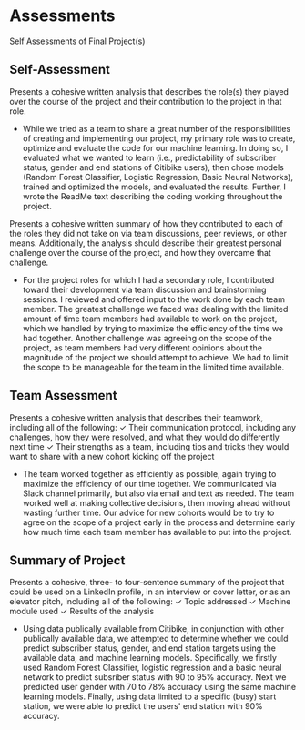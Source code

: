 # Assessments
Self Assessments of Final Project(s)

## Self-Assessment
Presents a cohesive written analysis that describes the role(s) they played over the course of the project and their contribution to the project in that role.
  - While we tried as a team to share a great number of the responsibilities of creating and implementing our project, my primary role was to create, optimize and evaluate the code for our machine learning.  In doing so, I evaluated what we wanted to learn (i.e., predictability of subscriber status, gender and end stations of Citibike users), then chose models (Random Forest Classifier, Logistic Regression, Basic Neural Networks), trained and optimized the models, and evaluated the results.  Further, I wrote the ReadMe text describing the coding working throughout the project.

Presents a cohesive written summary of how they contributed to each of the roles they did not take on via team discussions, peer reviews, or other means. Additionally, the analysis should describe their greatest personal challenge over the course of the project, and how they overcame that challenge. 
  - For the project roles for which I had a secondary role, I contributed toward their development via team discussion and brainstorming sessions.  I reviewed and offered input to the work done by each team member.  The greatest challenge we faced was dealing with the limited amount of time team members had available to work on the project, which we handled by trying to maximize the efficiency of the time we had together.  Another challenge was agreeing on the scope of the project, as team members had very different opinions about the magnitude of the project we should attempt to achieve.  We had to limit the scope to be manageable for the team in the limited time available.

## Team Assessment
Presents a cohesive written analysis that describes their teamwork, including all of the following: ✓ Their communication protocol, including any challenges, how they were resolved, and what they would do differently next time ✓ Their strengths as a team, including tips and tricks they would want to share with a new cohort kicking off the project
  - The team worked together as efficiently as possible, again trying to maximize the efficiency of our time together.  We communicated via Slack channel primarily, but also via email and text as needed.  The team worked well at making collective decisions, then moving ahead without wasting further time.  Our advice for new cohorts would be to try to agree on the scope of a project early in the process and determine early how much time each team member has available to put into the project.

## Summary of Project
Presents a cohesive, three- to four-sentence summary of the project that could be used on a LinkedIn profile, in an interview or cover letter, or as an elevator pitch, including all of the following: ✓ Topic addressed ✓ Machine module used ✓ Results of the analysis 
  - Using data publically available from Citibike, in conjunction with other publically available data, we attempted to determine whether we could predict subscriber status, gender, and end station targets using the available data, and machine learning models.  Specifically, we firstly used Random Forest Classifier, logistic regression and a basic neural network to predict subsriber status with 90 to 95% accuracy.  Next we predicted user gender with 70 to 78% accuracy using the same machine learning models. Finally, using data limited to a specific (busy) start station, we were able to predict the users' end station with 90% accuracy.
